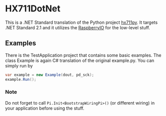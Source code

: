 ﻿# HX711DotNet

This is a .NET Standard translation of the Python project [hx711py](https://github.com/tatobari/hx711py).
It targets .NET Standard 2.1 and it utilizes the [RaspberryIO](https://github.com/unosquare/raspberryio) for the
low-level stuff.

## Examples
There is the TestApplication project that contains some basic examples. The class Example is again C# translation
of the original example.py. You can simply run by

```c#
var example = new Example(dout, pd_sck);
example.Run();
```

### Note
Do not forget to call `Pi.Init<BootstrapWiringPi>()` (or different wiring) in your application before using the stuff.